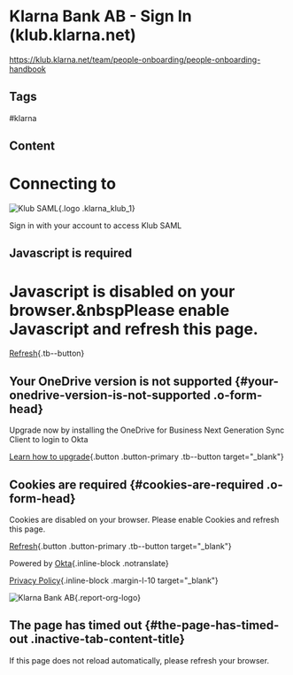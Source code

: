 # Klarna Bank AB - Sign In (klub.klarna.net)

<https://klub.klarna.net/team/people-onboarding/people-onboarding-handbook>

## Tags

#klarna

## Content

# Connecting to

![Klub SAML](https://eu1static.oktacdn.com/assets/img/logos/default.6770228fb0dab49a1695ef440a5279bb.png){.logo .klarna_klub_1}

Sign in with your account to access Klub SAML

## Javascript is required

# Javascript is disabled on your browser.&nbspPlease enable Javascript and refresh this page.

[Refresh](.){.tb--button}

## Your OneDrive version is not supported {#your-onedrive-version-is-not-supported .o-form-head}

Upgrade now by installing the OneDrive for Business Next Generation Sync Client to login to Okta

[Learn how to upgrade](https://support.okta.com/help/articles/Knowledge_Article/Upgrading-to-OneDrive-for-Business-Next-Generation-Sync-Client){.button .button-primary .tb--button target="_blank"}

## Cookies are required {#cookies-are-required .o-form-head}

Cookies are disabled on your browser. Please enable Cookies and refresh this page.

[Refresh](.){.button .button-primary .tb--button target="_blank"}

Powered by [Okta](http://www.okta.com/){.inline-block .notranslate}

[Privacy Policy](/privacy){.inline-block .margin-l-10 target="_blank"}

![Klarna Bank AB](https://eu1static.oktacdn.com/fs/bco/1/fs0al3cirf6YGCwAI0i7){.report-org-logo}

## The page has timed out {#the-page-has-timed-out .inactive-tab-content-title}

If this page does not reload automatically, please refresh your browser.
